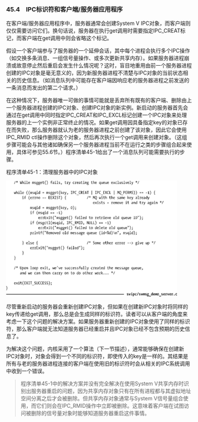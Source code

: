 ### 45.4　IPC标识符和客户端/服务器应用程序

在客户端/服务器应用程序中，服务器通常会创建System V IPC对象，而客户端则仅仅需要访问它们。换句话说，服务器在执行get调用时需要指定IPC_CREAT标记，而客户端在get调用中则会省略这个标记。

假设一个客户端参与了服务器的一个延伸会话，其中每个进程会执行多个IPC操作（如交换多条消息、一组信号量操作、或多次更新共享内存）。如果服务器进程崩溃或故意停止然后重启会发生什么情况呢？这时，盲目地重用由前一个服务器进程创建的IPC对象是毫无意义的，因为新服务器进程不清楚与IPC对象的当前状态相关的历史信息。（如消息队列中可能存在客户端因响应老的服务器进程之前发送的一条消息而发出的第二个请求。）

在这种情况下，服务器唯一可做的事情可能就是丢弃所有既有的客户端、删除由上一个服务器进程创建的IPC对象、创建IPC对象的新实例。新启动的服务器首先会通过在get调用中同时指定IPC_CREAT和IPC_EXCL标记创建一个IPC对象来处理服务器的上一个实例非正常终止的情况。如果get调用因具备指定key的对象已存在而失败，那么服务器就认为老的服务器进程之前创建了该对象，因此它会使用IPC_RMID ctl操作删除这个对象，然后再次执行一个get调用来创建对象。（这组步骤可能会与其他诸如确保另一个服务器进程当前不在运行之类的步骤组合起来使用，具体可参见55.6节。）程序清单45-1给出了一个消息队列可能需要执行的步骤。

程序清单45-1：清理服务器中的IPC对象

<img class="my_markdown" src="../images/1172.png" style="width: 92%" width="92%"/>

尽管重新启动的服务器会重新创建IPC对象，但如果在创建新IPC对象时将同样的key传递给get调用，那么总是会生成同样的标识符。读者可以从客户端的角度来考虑一下这个问题的解决方案。如果服务器重新创建的IPC对象使用了同样的标识符，那么客户端就无法知道服务器已经重启并且IPC对象已经不包含预期的历史信息了。

为解决这个问题，内核采用了一个算法（下一节描述），通常能够确保在创建新IPC对象时，对象会得到一个不同的标识符，即使传入的key是一样的。其结果是所有与老的服务器进程连接的客户端在使用旧的标识符时会从相关的IPC系统调用中收到一个错误。

> 程序清单45-1中的解决方案并没有完全解决在使用System V共享内存时识别出服务器重启的问题，因为共享内存对象只有在所有进程都与其虚拟地址空间分离之后才会被删除。但共享内存对象通常与System V信号量组合使用，而它们则会在IPC_RMID操作中立即被删除。这意味着客户端在试图访问被删除的信号量对象时能够知道服务器重启这件事情。

